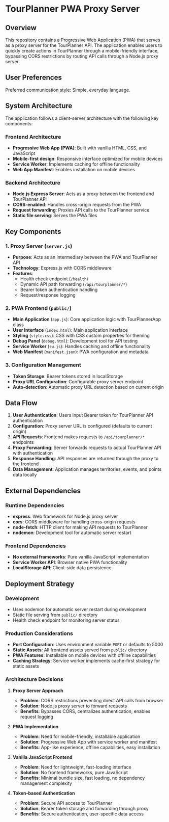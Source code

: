 # TourPlanner PWA Proxy Server

## Overview

This repository contains a Progressive Web Application (PWA) that serves as a proxy server for the TourPlanner API. The application enables users to quickly create actions in TourPlanner through a mobile-friendly interface, bypassing CORS restrictions by routing API calls through a Node.js proxy server.

## User Preferences

Preferred communication style: Simple, everyday language.

## System Architecture

The application follows a client-server architecture with the following key components:

### Frontend Architecture
- **Progressive Web App (PWA)**: Built with vanilla HTML, CSS, and JavaScript
- **Mobile-first design**: Responsive interface optimized for mobile devices
- **Service Worker**: Implements caching for offline functionality
- **Web App Manifest**: Enables installation on mobile devices

### Backend Architecture
- **Node.js Express Server**: Acts as a proxy between the frontend and TourPlanner API
- **CORS-enabled**: Handles cross-origin requests from the PWA
- **Request forwarding**: Proxies API calls to the TourPlanner service
- **Static file serving**: Serves the PWA files

## Key Components

### 1. Proxy Server (`server.js`)
- **Purpose**: Acts as an intermediary between the PWA and TourPlanner API
- **Technology**: Express.js with CORS middleware
- **Features**:
  - Health check endpoint (`/health`)
  - Dynamic API path forwarding (`/api/tourplanner/*`)
  - Bearer token authentication handling
  - Request/response logging

### 2. PWA Frontend (`public/`)
- **Main Application** (`app.js`): Core application logic with TourPlannerApp class
- **User Interface** (`index.html`): Main application interface
- **Styling** (`style.css`): CSS with CSS custom properties for theming
- **Debug Panel** (`debug.html`): Development tool for API testing
- **Service Worker** (`sw.js`): Handles caching and offline functionality
- **Web Manifest** (`manifest.json`): PWA configuration and metadata

### 3. Configuration Management
- **Token Storage**: Bearer tokens stored in localStorage
- **Proxy URL Configuration**: Configurable proxy server endpoint
- **Auto-detection**: Automatic proxy URL detection based on current origin

## Data Flow

1. **User Authentication**: Users input Bearer token for TourPlanner API authentication
2. **Configuration**: Proxy server URL is configured (defaults to current origin)
3. **API Requests**: Frontend makes requests to `/api/tourplanner/*` endpoints
4. **Proxy Forwarding**: Server forwards requests to actual TourPlanner API with authentication
5. **Response Handling**: API responses are returned through the proxy to the frontend
6. **Data Management**: Application manages territories, events, and points data locally

## External Dependencies

### Runtime Dependencies
- **express**: Web framework for Node.js proxy server
- **cors**: CORS middleware for handling cross-origin requests
- **node-fetch**: HTTP client for making API requests to TourPlanner
- **nodemon**: Development tool for automatic server restart

### Frontend Dependencies
- **No external frameworks**: Pure vanilla JavaScript implementation
- **Service Worker API**: Browser native PWA functionality
- **LocalStorage API**: Client-side data persistence

## Deployment Strategy

### Development
- Uses nodemon for automatic server restart during development
- Static file serving from `public/` directory
- Health check endpoint for monitoring server status

### Production Considerations
- **Port Configuration**: Uses environment variable `PORT` or defaults to 5000
- **Static Assets**: All frontend assets served from `public/` directory
- **PWA Features**: Installable on mobile devices with offline capabilities
- **Caching Strategy**: Service worker implements cache-first strategy for static assets

### Architecture Decisions

1. **Proxy Server Approach**
   - **Problem**: CORS restrictions preventing direct API calls from browser
   - **Solution**: Node.js proxy server to forward requests
   - **Benefits**: Bypasses CORS, centralizes authentication, enables request logging

2. **PWA Implementation**
   - **Problem**: Need for mobile-friendly, installable application
   - **Solution**: Progressive Web App with service worker and manifest
   - **Benefits**: App-like experience, offline capabilities, easy installation

3. **Vanilla JavaScript Frontend**
   - **Problem**: Need for lightweight, fast-loading interface
   - **Solution**: No frontend frameworks, pure JavaScript
   - **Benefits**: Minimal bundle size, fast loading, no dependency management complexity

4. **Token-based Authentication**
   - **Problem**: Secure API access to TourPlanner
   - **Solution**: Bearer token storage and forwarding through proxy
   - **Benefits**: Secure authentication, user-specific data access